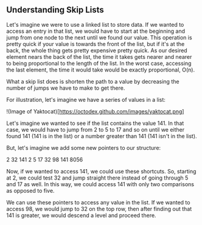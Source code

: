 ## Understanding Skip Lists

Let's imagine we were to use a linked list to store data. If we wanted to access an entry in that list, we would have to start at the beginning and jump from one node to the next until we found our value. This operation is pretty quick if your value is towards the front of the list, but if it's at the back, the whole thing gets pretty expensive pretty quick. 
As our desired element nears the back of the list, the time it takes gets nearer and nearer to being proportional to the length of the list. In the worst case, accessing the last element, the time it would take would be exactly proportional, O(n).

What a skip list does is shorten the path to a value by decreasing the number of jumps we have to make to get there. 

For illustration, let's imagine we have a series of values in a list:

!(Image of Yaktocat)[https://octodex.github.com/images/yaktocat.png]

Let's imagine we wanted to see if the list contains the value 141. In that case, we would have to jump from 2 to 5 to 17 and so on until we either found 141 (141 is in the list) or a number greater than 141 (141 isn't in the list). 

But, let's imagine we add some new pointers to our structure:

2      32    141
2 5 17 32 98 141 8056

Now, if we wanted to access 141, we could use these shortcuts. So, starting at 2, we could test 32 and jump straight there instead of going through 5 and 17 as well. In this way, we could access 141 with only two comparisons as opposed to five.

We can use these pointers to access any value in the list. If we wanted to access 98, we would jump to 32 on the top row, then after finding out that 141 is greater, we would descend a level and proceed there. 
